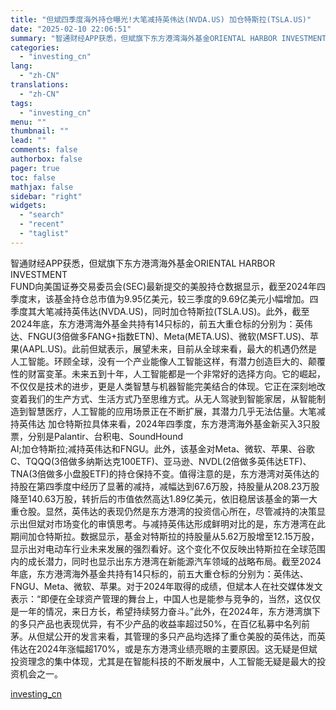 ```yaml
---
title: "但斌四季度海外持仓曝光!大笔减持英伟达(NVDA.US) 加仓特斯拉(TSLA.US)"
date: "2025-02-10 22:06:51"
summary: "智通财经APP获悉，但斌旗下东方港湾海外基金ORIENTAL HARBOR INVESTMENT ..."
categories:
  - "investing_cn"
lang:
  - "zh-CN"
translations:
  - "zh-CN"
tags:
  - "investing_cn"
menu: ""
thumbnail: ""
lead: ""
comments: false
authorbox: false
pager: true
toc: false
mathjax: false
sidebar: "right"
widgets:
  - "search"
  - "recent"
  - "taglist"
---
```


智通财经APP获悉，但斌旗下东方港湾海外基金ORIENTAL HARBOR INVESTMENT   
FUND向美国证券交易委员会(SEC)最新提交的美股持仓数据显示，截至2024年四季度末，该基金持仓总市值为9.95亿美元，较三季度的9.69亿美元小幅增加。四季度其大笔减持英伟达(NVDA.US)，同时加仓特斯拉(TSLA.US)。此外，截至2024年底，东方港湾海外基金共持有14只标的，前五大重仓标的分别为：英伟达、FNGU(3倍做多FANG+指数ETN)、Meta(META.US)、微软(MSFT.US)、苹果(AAPL.US)。此前但斌表示，展望未来，目前从全球来看，最大的机遇仍然是人工智能。环顾全球，没有一个产业能像人工智能这样，有潜力创造巨大的、颠覆性的财富变革。未来五到十年，人工智能都是一个非常好的选择方向。它的崛起，不仅仅是技术的进步，更是人类智慧与机器智能完美结合的体现。它正在深刻地改变着我们的生产方式、生活方式乃至思维方式。从无人驾驶到智能家居，从智能制造到智慧医疗，人工智能的应用场景正在不断扩展，其潜力几乎无法估量。大笔减持英伟达 加仓特斯拉具体来看，2024年四季度，东方港湾海外基金新买入3只股票，分别是Palantir、台积电、SoundHound   
AI;加仓特斯拉;减持英伟达和FNGU。此外，该基金对Meta、微软、苹果、谷歌C、TQQQ(3倍做多纳斯达克100ETF)、亚马逊、NVDL(2倍做多英伟达ETF)、TNA(3倍做多小盘股ETF)的持仓保持不变。值得注意的是，东方港湾对英伟达的持股在第四季度中经历了显著的减持，减幅达到67.6万股，持股量从208.23万股降至140.63万股，转折后的市值依然高达1.89亿美元，依旧稳居该基金的第一大重仓股。显然，英伟达的表现仍然是东方港湾的投资信心所在，尽管减持的决策显示出但斌对市场变化的审慎思考。与减持英伟达形成鲜明对比的是，东方港湾在此期间加仓特斯拉。数据显示，基金对特斯拉的持股量从5.62万股增至12.15万股，显示出对电动车行业未来发展的强烈看好。这个变化不仅反映出特斯拉在全球范围内的成长潜力，同时也显示出东方港湾在新能源汽车领域的战略布局。截至2024年底，东方港湾海外基金共持有14只标的，前五大重仓标的分别为：英伟达、FNGU、Meta、微软、苹果。对于2024年取得的成绩，但斌本人在社交媒体发文表示：“即便在全球资产管理的舞台上，中国人也是能参与竞争的，当然，这仅仅是一年的情况，来日方长，希望持续努力奋斗。”此外，在2024年，东方港湾旗下的多只产品也表现优异，有不少产品的收益率超过50%，在百亿私募中名列前茅。从但斌公开的发言来看，其管理的多只产品均选择了重仓美股的英伟达，而英伟达在2024年涨幅超170%，或是东方港湾业绩亮眼的主要原因。这无疑是但斌投资理念的集中体现，尤其是在智能科技的不断发展中，人工智能无疑是最大的投资机会之一。

[investing_cn](https://cn.investing.com/news/stock-market-news/article-2664605)
